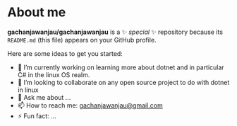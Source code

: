 # About me

**gachanjawanjau/gachanjawanjau** is a ✨ _special_ ✨ repository because its `README.md` (this file) appears on your GitHub profile.

Here are some ideas to get you started:

- 🔭 I’m currently working on learning more about dotnet and in particular C# in the linux OS realm.
- 👯 I’m looking to collaborate on any open source project to do with dotnet in linux
- 💬 Ask me about ...
- 📫 How to reach me: gachanjawanjau@gmail.com
- ⚡ Fun fact: ...
